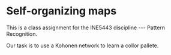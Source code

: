 Self-organizing maps
====================


This is a class assignment for the INE5443 discipline
--- Pattern Recognition.

Our task is to use a Kohonen network to learn a collor pallete.
